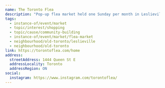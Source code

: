```yaml
---
name: The Toronto Flea
description: "Pop-up flea market held one Sunday per month in Leslieville, featuring vintage, antique, and handmade goods."
tags:
  - instance-of/event/market
  - topic/interest/shopping
  - topic/cause/community-building
  - instance-of/event/market/flea-market
  - neighbourhood/old-toronto/leslieville
  - neighbourhood/old-toronto
link: https://torontoflea.com/home
address:
  streetAddress: 1444 Queen St E
  addressLocality: Toronto
  addressRegion: ON
social:
  instagram: https://www.instagram.com/torontoflea/
---
```

